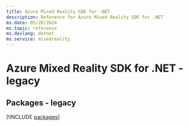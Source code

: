 ```yaml
---
title: Azure Mixed Reality SDK for .NET
description: Reference for Azure Mixed Reality SDK for .NET
ms.date: 05/28/2024
ms.topic: reference
ms.devlang: dotnet
ms.service: mixedreality
---
```

# Azure Mixed Reality SDK for .NET - legacy
## Packages - legacy
[!INCLUDE [packages](mixed-reality-index.md)]
